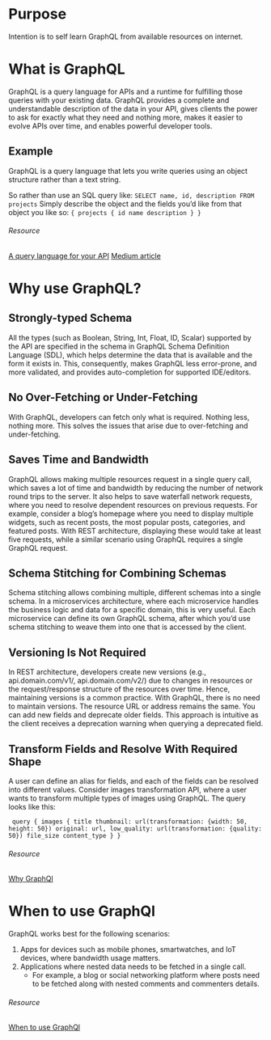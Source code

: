 # Purpose
Intention is to self learn GraphQL from available resources on internet.

# What is GraphQL
GraphQL is a query language for APIs and a runtime for fulfilling those queries with your existing data. GraphQL provides a complete and understandable description of the data in your API, gives clients the power to ask for exactly what they need and nothing more, makes it easier to evolve APIs over time, and enables powerful developer tools.

## Example
GraphQL is a query language that lets you write queries using an object structure rather than a text string.

So rather than use an SQL query like:
`SELECT name, id, description FROM projects`
Simply describe the object and the fields you’d like from that object you like so:
`
{
  projects {
    id
    name
    description
  }
}
`

###### Resource
[A query language for your API](https://graphql.org/)
[Medium article](https://medium.com/@JeffLombardJr/when-and-why-to-use-graphql-24f6bce4839d)

# Why use GraphQL?

## Strongly-typed Schema
All the types (such as Boolean, String, Int, Float, ID, Scalar) supported by the API are specified in the schema in GraphQL Schema Definition Language (SDL), which helps determine the data that is available and the form it exists in. This, consequently, makes GraphQL less error-prone, and more validated, and provides auto-completion for supported IDE/editors.

## No Over-Fetching or Under-Fetching
With GraphQL, developers can fetch only what is required. Nothing less, nothing more. This solves the issues that arise due to over-fetching and under-fetching.

## Saves Time and Bandwidth
GraphQL allows making multiple resources request in a single query call, which saves a lot of time and bandwidth by reducing the number of network round trips to the server. It also helps to save waterfall network requests, where you need to resolve dependent resources on previous requests. For example, consider a blog’s homepage where you need to display multiple widgets, such as recent posts, the most popular posts, categories, and featured posts. With REST architecture, displaying these would take at least five requests, while a similar scenario using GraphQL requires a single GraphQL request.

## Schema Stitching for Combining Schemas
Schema stitching allows combining multiple, different schemas into a single schema. In a microservices architecture, where each microservice handles the business logic and data for a specific domain, this is very useful. Each microservice can define its own GraphQL schema, after which you’d use schema stitching to weave them into one that is accessed by the client.

## Versioning Is Not Required
In REST architecture, developers create new versions (e.g., api.domain.com/v1/, api.domain.com/v2/) due to changes in resources or the request/response structure of the resources over time. Hence, maintaining versions is a common practice. With GraphQL, there is no need to maintain versions. The resource URL or address remains the same. You can add new fields and deprecate older fields. This approach is intuitive as the client receives a deprecation warning when querying a deprecated field.

## Transform Fields and Resolve With Required Shape
A user can define an alias for fields, and each of the fields can be resolved into different values. Consider images transformation API, where a user wants to transform multiple types of images using GraphQL. The query looks like this:

`
query {
            images {
                        title
                        thumbnail: url(transformation: {width: 50, height: 50})
                        original: url,
                        low_quality: url(transformation: {quality: 50})
            file_size
content_type
  }
}`
###### Resource 
[Why GraphQl](https://dzone.com/articles/why-and-when-to-use-graphql-1)

# When to use GraphQl
GraphQL works best for the following scenarios:
1. Apps for devices such as mobile phones, smartwatches, and IoT devices, where bandwidth usage matters.
2. Applications where nested data needs to be fetched in a single call.
   * For example, a blog or social networking platform where posts need to be fetched along with nested comments and commenters details.
   
###### Resource 
[When to use GraphQl](https://dzone.com/articles/why-and-when-to-use-graphql-1)
